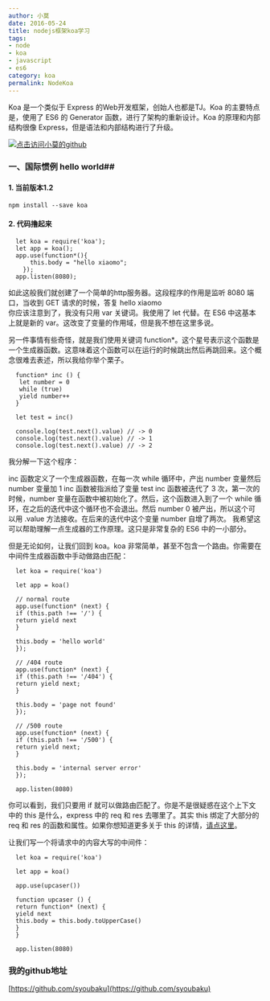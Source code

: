 ```yaml
---
author: 小莫
date: 2016-05-24
title: nodejs框架koa学习
tags:
- node
- koa
- javascript
- es6
category: koa
permalink: NodeKoa
---
```

Koa 是一个类似于 Express 的Web开发框架，创始人也都是TJ。Koa 的主要特点是，使用了 ES6 的 Generator 函数，进行了架构的重新设计。Koa 的原理和内部结构很像 Express，但是语法和内部结构进行了升级。
<!--more-->
[![点击访问小莫的github](https://image.xiaomo.info/banner/nodejs.png)](https://github.com/syoubaku)
### 一、国际惯例 hello world##    
#### 1. 当前版本1.2    
`npm install --save koa`   

#### 2. 代码撸起来   

```
  let koa = require('koa');
  let app = koa();
  app.use(function*(){
      this.body = "hello xiaomo";
    });
  app.listen(8080);
```

如此这般我们就创建了一个简单的http服务器。这段程序的作用是监听 8080 端口，当收到 GET 请求的时候，答复 hello xiaomo   
你应该注意到了，我没有只用 var 关键词。我使用了 let 代替。在 ES6 中这基本上就是新的 var。这改变了变量的作用域，但是我不想在这里多说。  

另一件事情有些奇怪，就是我们使用关键词 function*。这个星号表示这个函数是一个生成器函数。这意味着这个函数可以在运行的时候跳出然后再跳回来。这个概念很难去表述，所以我给你举个栗子。

```
  function* inc () {
   let number = 0
   while (true)
   yield number++
  }

  let test = inc()

  console.log(test.next().value) // -> 0
  console.log(test.next().value) // -> 1
  console.log(test.next().value) // -> 2
```

我分解一下这个程序：

inc 函数定义了一个生成器函数，在每一次 while 循环中，产出 number 变量然后 number 变量加 1
inc 函数被指派给了变量 test
inc 函数被迭代了 3 次，第一次的时候，number 变量在函数中被初始化了。然后，这个函数进入到了一个 while 循环，在之后的迭代中这个循环也不会退出。然后 number 0 被产出，所以这个可以用 .value 方法接收。在后来的迭代中这个变量 number 自增了两次。
我希望这可以帮助理解一点生成器的工作原理。这只是非常复杂的 ES6 中的一小部分。

但是无论如何，让我们回到 koa。koa 非常简单，甚至不包含一个路由。你需要在中间件生成器函数中手动做路由匹配：

```
  let koa = require('koa')

  let app = koa()

  // normal route
  app.use(function* (next) {
  if (this.path !== '/') {
  return yield next
  }

  this.body = 'hello world'
  });

  // /404 route
  app.use(function* (next) {
  if (this.path !== '/404') {
  return yield next;
  }

  this.body = 'page not found'
  });

  // /500 route
  app.use(function* (next) {
  if (this.path !== '/500') {
  return yield next;
  }

  this.body = 'internal server error'
  });

  app.listen(8080)
```

你可以看到，我们只要用 if 就可以做路由匹配了。你是不是很疑惑在这个上下文中的 this 是什么，express 中的 req 和 res 去哪里了。其实 this 绑定了大部分的 req 和 res 的函数和属性。如果你想知道更多关于 this 的详情，[请点这里](http://koajs.com/#context)。

让我们写一个将请求中的内容大写的中间件：

```
  let koa = require('koa')

  let app = koa()

  app.use(upcaser())

  function upcaser () {
  return function* (next) {
  yield next
  this.body = this.body.toUpperCase()
  }
  }

  app.listen(8080)
```


### 我的github地址
[https://github.com/syoubaku](https://github.com/syoubaku)
